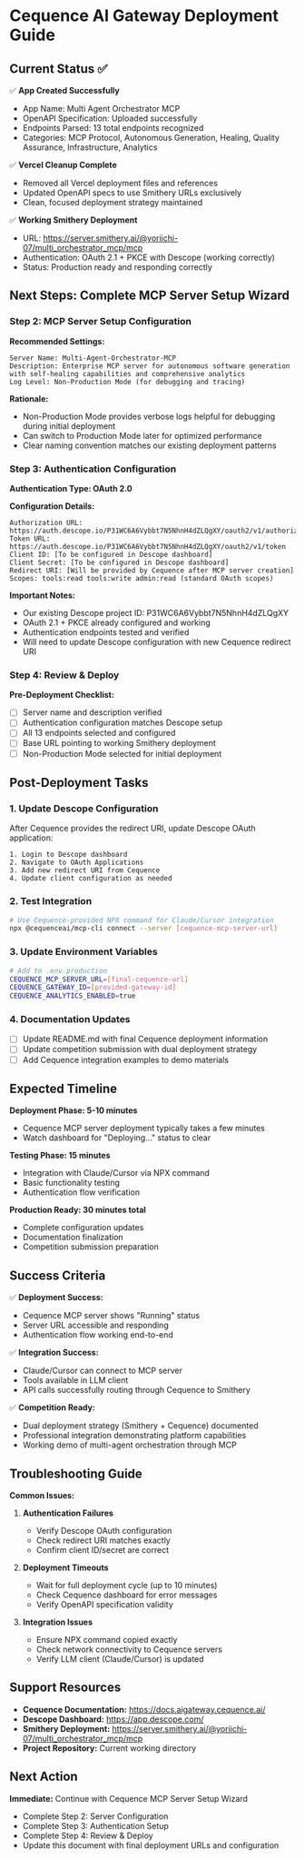 # Cequence AI Gateway Deployment Guide

## Current Status ✅

✅ **App Created Successfully**
- App Name: Multi Agent Orchestrator MCP
- OpenAPI Specification: Uploaded successfully
- Endpoints Parsed: 13 total endpoints recognized
- Categories: MCP Protocol, Autonomous Generation, Healing, Quality Assurance, Infrastructure, Analytics

✅ **Vercel Cleanup Complete**
- Removed all Vercel deployment files and references
- Updated OpenAPI specs to use Smithery URLs exclusively
- Clean, focused deployment strategy maintained

✅ **Working Smithery Deployment**
- URL: https://server.smithery.ai/@yoriichi-07/multi_orchestrator_mcp/mcp
- Authentication: OAuth 2.1 + PKCE with Descope (working correctly)
- Status: Production ready and responding correctly

## Next Steps: Complete MCP Server Setup Wizard

### Step 2: MCP Server Setup Configuration

**Recommended Settings:**
```
Server Name: Multi-Agent-Orchestrator-MCP
Description: Enterprise MCP server for autonomous software generation with self-healing capabilities and comprehensive analytics
Log Level: Non-Production Mode (for debugging and tracing)
```

**Rationale:**
- Non-Production Mode provides verbose logs helpful for debugging during initial deployment
- Can switch to Production Mode later for optimized performance
- Clear naming convention matches our existing deployment patterns

### Step 3: Authentication Configuration

**Authentication Type: OAuth 2.0**

**Configuration Details:**
```
Authorization URL: https://auth.descope.io/P31WC6A6Vybbt7N5NhnH4dZLQgXY/oauth2/v1/authorize
Token URL: https://auth.descope.io/P31WC6A6Vybbt7N5NhnH4dZLQgXY/oauth2/v1/token
Client ID: [To be configured in Descope dashboard]
Client Secret: [To be configured in Descope dashboard]
Redirect URI: [Will be provided by Cequence after MCP server creation]
Scopes: tools:read tools:write admin:read (standard OAuth scopes)
```

**Important Notes:**
- Our existing Descope project ID: P31WC6A6Vybbt7N5NhnH4dZLQgXY
- OAuth 2.1 + PKCE already configured and working
- Authentication endpoints tested and verified
- Will need to update Descope configuration with new Cequence redirect URI

### Step 4: Review & Deploy

**Pre-Deployment Checklist:**
- [ ] Server name and description verified
- [ ] Authentication configuration matches Descope setup
- [ ] All 13 endpoints selected and configured
- [ ] Base URL pointing to working Smithery deployment
- [ ] Non-Production Mode selected for initial deployment

## Post-Deployment Tasks

### 1. Update Descope Configuration
After Cequence provides the redirect URI, update Descope OAuth application:
```
1. Login to Descope dashboard
2. Navigate to OAuth Applications
3. Add new redirect URI from Cequence
4. Update client configuration as needed
```

### 2. Test Integration
```bash
# Use Cequence-provided NPX command for Claude/Cursor integration
npx @cequenceai/mcp-cli connect --server [cequence-mcp-server-url]
```

### 3. Update Environment Variables
```bash
# Add to .env.production
CEQUENCE_MCP_SERVER_URL=[final-cequence-url]
CEQUENCE_GATEWAY_ID=[provided-gateway-id]
CEQUENCE_ANALYTICS_ENABLED=true
```

### 4. Documentation Updates
- [ ] Update README.md with final Cequence deployment information
- [ ] Update competition submission with dual deployment strategy
- [ ] Add Cequence integration examples to demo materials

## Expected Timeline

**Deployment Phase: 5-10 minutes**
- Cequence MCP server deployment typically takes a few minutes
- Watch dashboard for "Deploying..." status to clear

**Testing Phase: 15 minutes**
- Integration with Claude/Cursor via NPX command
- Basic functionality testing
- Authentication flow verification

**Production Ready: 30 minutes total**
- Complete configuration updates
- Documentation finalization
- Competition submission preparation

## Success Criteria

✅ **Deployment Success:**
- Cequence MCP server shows "Running" status
- Server URL accessible and responding
- Authentication flow working end-to-end

✅ **Integration Success:**
- Claude/Cursor can connect to MCP server
- Tools available in LLM client
- API calls successfully routing through Cequence to Smithery

✅ **Competition Ready:**
- Dual deployment strategy (Smithery + Cequence) documented
- Professional integration demonstrating platform capabilities
- Working demo of multi-agent orchestration through MCP

## Troubleshooting Guide

**Common Issues:**
1. **Authentication Failures**
   - Verify Descope OAuth configuration
   - Check redirect URI matches exactly
   - Confirm client ID/secret are correct

2. **Deployment Timeouts**
   - Wait for full deployment cycle (up to 10 minutes)
   - Check Cequence dashboard for error messages
   - Verify OpenAPI specification validity

3. **Integration Issues**
   - Ensure NPX command copied exactly
   - Check network connectivity to Cequence servers
   - Verify LLM client (Claude/Cursor) is updated

## Support Resources

- **Cequence Documentation:** https://docs.aigateway.cequence.ai/
- **Descope Dashboard:** https://app.descope.com/
- **Smithery Deployment:** https://server.smithery.ai/@yoriichi-07/multi_orchestrator_mcp/mcp
- **Project Repository:** Current working directory

## Next Action

**Immediate:** Continue with Cequence MCP Server Setup Wizard
- Complete Step 2: Server Configuration
- Complete Step 3: Authentication Setup  
- Complete Step 4: Review & Deploy
- Update this document with final deployment URLs and configuration